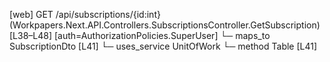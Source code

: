 [web] GET /api/subscriptions/{id:int}  (Workpapers.Next.API.Controllers.SubscriptionsController.GetSubscription)  [L38–L48] [auth=AuthorizationPolicies.SuperUser]
  └─ maps_to SubscriptionDto [L41]
  └─ uses_service UnitOfWork
    └─ method Table [L41]

